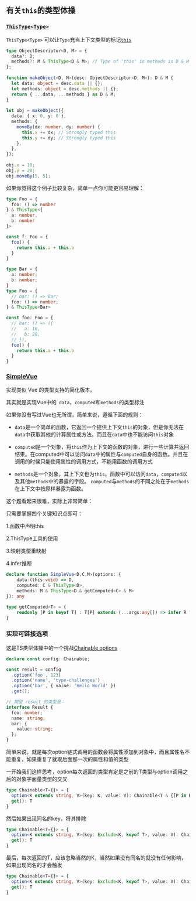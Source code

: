 ## 有关`this`的类型体操

### [`ThisType<Type>`](https://www.typescriptlang.org/docs/handbook/utility-types.html)

`ThisType<Type>` 可以让`Type`充当上下文类型的标记[`this`](https://www.typescriptlang.org/docs/handbook/functions.html#this)

```typescript
type ObjectDescriptor<D, M> = {
  data?: D;
  methods?: M & ThisType<D & M>; // Type of 'this' in methods is D & M
};
 
function makeObject<D, M>(desc: ObjectDescriptor<D, M>): D & M {
  let data: object = desc.data || {};
  let methods: object = desc.methods || {};
  return { ...data, ...methods } as D & M;
}
 
let obj = makeObject({
  data: { x: 0, y: 0 },
  methods: {
    moveBy(dx: number, dy: number) {
      this.x += dx; // Strongly typed this
      this.y += dy; // Strongly typed this
    },
  },
});
 
obj.x = 10;
obj.y = 20;
obj.moveBy(5, 5);
```

如果你觉得这个例子比较复杂，简单一点你可能更容易理解：

```typescript
type Foo = {
  foo: () => number
} & ThisType<{
  a: number,
  b: number
}>

const f: Foo = {
  foo() { 
    return this.a + this.b
  }
}
```

```typescript
type Bar = {
  a: number;
  b: number;
}
type Foo = {
  // bar: () => Bar;
  foo: () => number;
} & ThisType<Bar>

const foo: Foo = {
  // bar: () => ({
  //   a: 10,
  //   b: 20,
  // }),
  foo() { 
    return this.a + this.b
  }
}
```



### [SimpleVue](https://typehero.dev/challenge/simple-vue)

实现类似 Vue 的类型支持的简化版本。

其实就是实现Vue中的` data`，`computed`和`methods`的类型标注

如果你没有写过Vue也无所谓，简单来说，遵循下面的规则：

- `data`是一个简单的函数，它返回一个提供上下文`this`的对象，但是你无法在`data`中获取其他的计算属性或方法。而且在`data`中也不能访问`this`对象

- `computed`是一个对象，将`this`作为上下文的函数的对象，进行一些计算并返回结果。在computed中可以访问`data`中的属性与`computed`自身的函数。并且在调用的时候只能使用属性的调用方式，不能用函数的调用方式

- `methods`是一个对象，其上下文也为`this`。函数中可以访问`data`，`computed`以及其他`methods`中的暴露的字段。 `computed`与`methods`的不同之处在于`methods`在上下文中按原样暴露为函数。

这个题看起来很难，实际上非常简单：

只需要掌握四个关键知识点即可：

1.函数中声明this

2.ThisType工具的使用

3.映射类型重映射

4.infer推断

```typescript
declare function SimpleVue<D,C,M>(options: {
	data:(this:void) => D,
	computed: C & ThisType<D>,
	methods: M & ThisType<D & getComputed<C> & M>
}): any

type getComputed<T> = {
	readonly [P in keyof T] : T[P] extends (...args:any[]) => infer R ? R : never
}
```



### 实现可链接选项

这是TS类型体操中的一个挑战[Chainable options](https://typehero.dev/challenge/chainable-options)

```typescript
declare const config: Chainable;

const result = config
  .option('foo', 123)
  .option('name', 'type-challenges')
  .option('bar', { value: 'Hello World' })
  .get();

// 期望 result 的类型是：
interface Result {
  foo: number;
  name: string;
  bar: {
    value: string;
  };
}
```

简单来说，就是每次option链式调用的函数会将属性添加到对象中，而且属性名不能重复，如果重复了就取后面那一次的属性和值的类型

一开始我们这样思考，option每次返回的类型肯定是之前的T类型与option调用之后的对象字面量类型的交叉

```typescript
type Chainable<T={}> = {
  option<K extends string, V>(key: K, value: V): Chainable<T & {[P in K]:V}>
  get(): T
}
```

然后如果出现同名的key，将其排除

```typescript
type Chainable<T={}> = {
  option<K extends string, V>(key: Exclude<K, keyof T>, value: V): Chainable<T & {[P in K]:V}>
  get(): T
}
```

最后，每次返回的T，应该忽略当然的K，当然如果没有同名的就没有任何影响，如果出现同名的才会触发

```typescript
type Chainable<T={}> = {
  option<K extends string, V>(key: Exclude<K, keyof T>, value: V): Chainable<Omit<T,K> & {[P in K]:V}>
  get(): T
}
```

